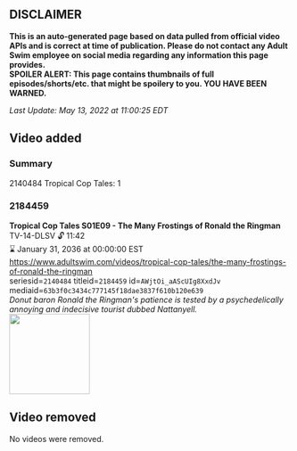 ## DISCLAIMER
**This is an auto-generated page based on data pulled from official video APIs and is correct at time of publication. Please do not contact any Adult Swim employee on social media regarding any information this page provides.**  
**SPOILER ALERT: This page contains thumbnails of full episodes/shorts/etc. that might be spoilery to you. YOU HAVE BEEN WARNED.**  

_Last Update: May 13, 2022 at 11:00:25 EDT_
## Video added
### Summary
2140484 Tropical Cop Tales: 1  
### 2184459
**Tropical Cop Tales S01E09 - The Many Frostings of Ronald the Ringman**  
TV-14-DLSV 🔓 11:42  
⌛ January 31, 2036 at 00:00:00 EST  
https://www.adultswim.com/videos/tropical-cop-tales/the-many-frostings-of-ronald-the-ringman  
seriesid=`2140484` titleid=`2184459` id=`AWjtOi_aAScUIg8XxdJv` mediaid=`63b3f0c3434c777145f18dae3837f610b120e639`  
_Donut baron Ronald the Ringman's patience is tested by a psychedelically annoying and indecisive tourist dubbed Nattanyell._  
<a href="https://i.cdn.turner.com/adultswim/big/image-upload/thumbnails/thumb-2_image-155130121528116.jpg"><img src="https://i.cdn.turner.com/adultswim/big/image-upload/thumbnails/thumb-2_image-155130121528116.jpg" height="144px" /></a>
## Video removed
No videos were removed.  
